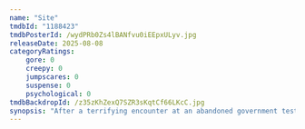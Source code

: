 ```yaml
---
name: "Site"
tmdbId: "1188423"
tmdbPosterId: /wydPRb0Zs4lBANfvu0iEEpxULyv.jpg
releaseDate: 2025-08-08
categoryRatings:
    gore: 0
    creepy: 0
    jumpscares: 0
    suspense: 0
    psychological: 0
tmdbBackdropId: /z35zKhZexQ7SZR3sKqtCf66LKcC.jpg
synopsis: "After a terrifying encounter at an abandoned government test site, a small town family man begins seeing haunting visions of a past that threatens to destroy his present."
---
```

